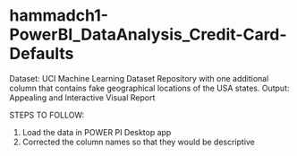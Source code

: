 # hammadch1-PowerBI_DataAnalysis_Credit-Card-Defaults

Dataset: UCI Machine Learning Dataset Repository with one additional column that contains fake geographical locations of the USA states.
Output: Appealing and Interactive Visual Report

STEPS TO FOLLOW:
1. Load the data in POWER PI Desktop app
2. Corrected the column names so that they would be descriptive
